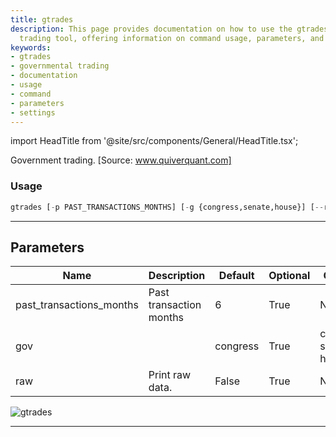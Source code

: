 ```yaml
---
title: gtrades
description: This page provides documentation on how to use the gtrades governmental
  trading tool, offering information on command usage, parameters, and possible settings.
keywords:
- gtrades
- governmental trading
- documentation
- usage
- command
- parameters
- settings
---
```


import HeadTitle from '@site/src/components/General/HeadTitle.tsx';

<HeadTitle title="gtrades - Gov - Stocks - Reference | OpenBB Terminal Docs" />

Government trading. [Source: www.quiverquant.com]

### Usage

```python
gtrades [-p PAST_TRANSACTIONS_MONTHS] [-g {congress,senate,house}] [--raw]
```

---

## Parameters

| Name | Description | Default | Optional | Choices |
| ---- | ----------- | ------- | -------- | ------- |
| past_transactions_months | Past transaction months | 6 | True | None |
| gov |  | congress | True | congress, senate, house |
| raw | Print raw data. | False | True | None |

![gtrades](https://user-images.githubusercontent.com/46355364/154263341-9f51e041-e2c6-408c-bf80-5ef3c7f045f0.png)

---
